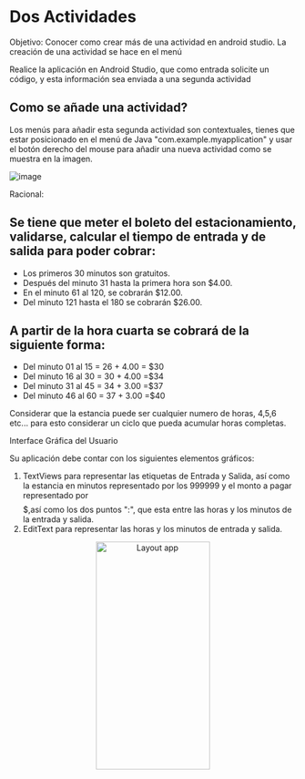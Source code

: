 # Dos Actividades

Objetivo: Conocer como crear más de una actividad en android studio. La creación de una actividad se hace en el menú 

Realice la aplicación en Android Studio, que como entrada solicite un código, y esta información sea enviada a una segunda actividad

## Como se añade una actividad?

Los menús para añadir esta segunda actividad son contextuales, tienes que estar posicionado en el menú de Java "com.example.myapplication" y usar el botón derecho del mouse para añadir una nueva actividad como se muestra en la imagen.

![image](https://github.com/user-attachments/assets/f74f20da-5597-44fa-86c9-3930b5549bdb)


Racional:

## Se tiene que meter el boleto del estacionamiento, validarse, calcular el tiempo de entrada                                                                                  y de salida para poder cobrar:
* Los primeros 30 minutos son gratuitos.
* Después del minuto 31 hasta la primera hora son $4.00. 
* En el minuto 61 al 120, se cobrarán $12.00.
* Del minuto 121 hasta el 180 se cobrarán $26.00.

## A partir de la hora cuarta se cobrará de la siguiente forma: 
* Del minuto 01 al 15 = 26 + 4.00 = $30
* Del minuto 16 al 30 = 30 + 4.00 =$34
* Del minuto 31 al 45 = 34 + 3.00 =$37
* Del minuto 46 al 60 = 37 + 3.00 =$40

Considerar que la estancia puede ser cualquier numero de horas, 4,5,6 etc... para esto considerar un ciclo que pueda acumular horas completas.

Interface Gráfica del Usuario


Su aplicación debe contar con los siguientes elementos gráficos:

1. TextViews para representar las etiquetas de Entrada y Salida, así como la estancia en minutos representado por los 999999 y el monto a pagar representado por $$$$$,así como los dos puntos ":", que esta entre las horas y los minutos de la entrada y salida.
2. EditText para representar las horas y los minutos de entrada y salida.
<p align="center">
<img src="https://github.com/user-attachments/assets/288c6bdb-6d9f-4a10-a47d-11161b6cd92f" alt="Layout app" width="200" height="400">
</p>

